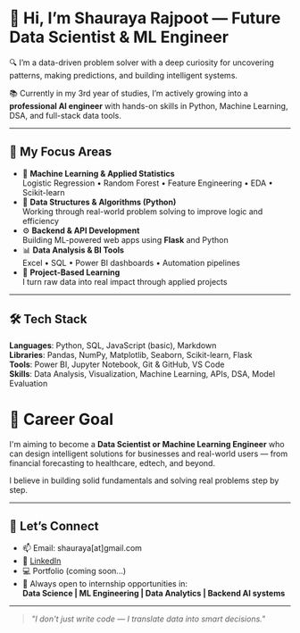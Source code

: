 # 👋 Hi, I’m Shauraya Rajpoot — Future Data Scientist & ML Engineer

🔍 I’m a data-driven problem solver with a deep curiosity for uncovering patterns, making predictions, and building intelligent systems.

📚 Currently in my 3rd year of studies, I’m actively growing into a **professional AI engineer** with hands-on skills in Python, Machine Learning, DSA, and full-stack data tools.

---

## 🚀 My Focus Areas

- 🧠 **Machine Learning & Applied Statistics**  
  Logistic Regression • Random Forest • Feature Engineering • EDA • Scikit-learn  
- 🔢 **Data Structures & Algorithms (Python)**  
  Working through real-world problem solving to improve logic and efficiency  
- ⚙️ **Backend & API Development**  
  Building ML-powered web apps using **Flask** and Python  
- 📊 **Data Analysis & BI Tools**  
  Excel • SQL • Power BI dashboards • Automation pipelines  
- 🧪 **Project-Based Learning**  
  I turn raw data into real impact through applied projects

---

## 🛠️ Tech Stack

**Languages**: Python, SQL, JavaScript (basic), Markdown  
**Libraries**: Pandas, NumPy, Matplotlib, Seaborn, Scikit-learn, Flask  
**Tools**: Power BI, Jupyter Notebook, Git & GitHub, VS Code  
**Skills**: Data Analysis, Visualization, Machine Learning, APIs, DSA, Model Evaluation

# 🎯 Career Goal
I'm aiming to become a **Data Scientist or Machine Learning Engineer** who can design intelligent solutions for businesses and real-world users — from financial forecasting to healthcare, edtech, and beyond.

I believe in building solid fundamentals and solving real problems step by step.

---

## 🤝 Let’s Connect

- 📫 Email: shauraya[at]gmail.com  
- 💼 [LinkedIn](https://www.linkedin.com/in/YOUR-LINKEDIN/)  
- 💻 Portfolio (coming soon...)  
- 🧠 Always open to internship opportunities in:  
  **Data Science | ML Engineering | Data Analytics | Backend AI systems**

---

> *"I don't just write code — I translate data into smart decisions."*

